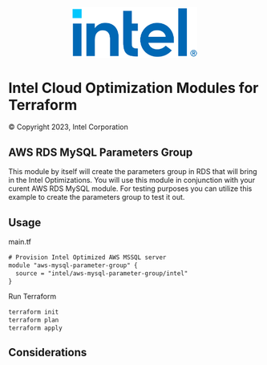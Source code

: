 <p align="center">
  <img src="https://github.com/intel/terraform-intel-aws-mysql-parameter-group/blob/main/images/logo-classicblue-800px.png?raw=true" alt="Intel Logo" width="250"/>
</p>

# Intel Cloud Optimization Modules for Terraform

© Copyright 2023, Intel Corporation

## AWS RDS MySQL Parameters Group

This module by itself will create the parameters group in RDS that will bring in the Intel Optimizations.  You will use this module in conjunction with your curent AWS RDS MySQL module.    For testing purposes you can utilize this example to create the parameters group to test it out.   

## Usage

main.tf
```hcl
# Provision Intel Optimized AWS MSSQL server
module "aws-mysql-parameter-group" {
  source = "intel/aws-mysql-parameter-group/intel"
}
```

Run Terraform

```hcl
terraform init  
terraform plan
terraform apply 
```

## Considerations
